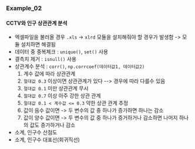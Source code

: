 ### Example_02
#### CCTV와 인구 상관관계 분석
- 엑셀파일을 불러올 경우 `.xls` -> `xlrd` 모듈을 설치해줘야 할 경우가 발생함 -> 모듈 설치하면 해결됨
- 데이터 중 중복체크 : `unique()`, `set()` 사용
- 결측치 제거 : `isnull()` 사용
- 상관계수 분석 : `corr()`, `np.corrcoef(데이터값1, 데이터값2)`
  1. 계수 값에 따라 상관관계
  2. `절대값 0.3` 이상이면 상관관계가 있다 --> 경우에 따라 다를수 있음
  3. `절대값 0.1` 미만 상관관계 무시
  4. `절대값 0.7` 이상 아주 강한 상관 관계
  5. `절대값 0.1 < 계수값 <= 0.3` 약한 상관 관계 추정
  6. 값이 음수 값이면 -> 두 변수의 값 중 하나가 증가하면 하나는 감소
  7. 값이 양수 값이면 -> 두 변수의 값 중 하나가 증거하거나 감소하면 나머지 하나의 값도 증가하거나 감소
- 소계, 인구수 산점도
- 소계, 인구수 대표선(회귀직선)